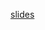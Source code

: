 [slides](https://docs.google.com/presentation/d/14umXCt6gSwOQlqe-yiiKBoAj24CGK0HPM8SbLdHlH28/edit?usp=sharing)
